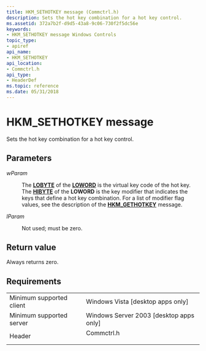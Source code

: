 ```yaml
---
title: HKM_SETHOTKEY message (Commctrl.h)
description: Sets the hot key combination for a hot key control.
ms.assetid: 372a7b2f-d9d5-43a8-9c06-730f2f5dc56e
keywords:
- HKM_SETHOTKEY message Windows Controls
topic_type:
- apiref
api_name:
- HKM_SETHOTKEY
api_location:
- Commctrl.h
api_type:
- HeaderDef
ms.topic: reference
ms.date: 05/31/2018
---
```


# HKM\_SETHOTKEY message

Sets the hot key combination for a hot key control.

## Parameters

<dl> <dt>

*wParam* 
</dt> <dd>

The [**LOBYTE**](/previous-versions/windows/desktop/legacy/ms632658(v=vs.85)) of the [**LOWORD**](/previous-versions/windows/desktop/legacy/ms632659(v=vs.85)) is the virtual key code of the hot key. The [**HIBYTE**](/previous-versions/windows/desktop/legacy/ms632656(v=vs.85)) of the **LOWORD** is the key modifier that indicates the keys that define a hot key combination. For a list of modifier flag values, see the description of the [**HKM\_GETHOTKEY**](hkm-gethotkey.md) message.

</dd> <dt>

*lParam* 
</dt> <dd>

Not used; must be zero.

</dd> </dl>

## Return value

Always returns zero.

## Requirements



|                                     |                                                                                       |
|-------------------------------------|---------------------------------------------------------------------------------------|
| Minimum supported client<br/> | Windows Vista \[desktop apps only\]<br/>                                        |
| Minimum supported server<br/> | Windows Server 2003 \[desktop apps only\]<br/>                                  |
| Header<br/>                   | <dl> <dt>Commctrl.h</dt> </dl> |



 

